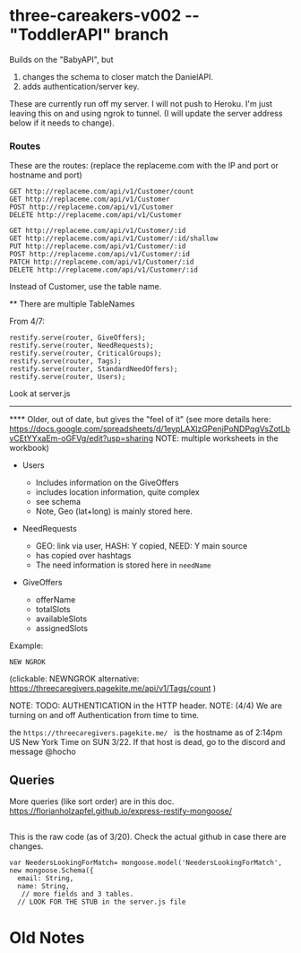 # three-careakers-v002  -- "ToddlerAPI" branch

Builds on the "BabyAPI", but
1) changes the schema to closer match the DanielAPI.
2) adds authentication/server key.

These are currently run off my server. I will not push to Heroku. I'm just leaving this on and using ngrok to tunnel. (I will update the server address below if it needs to change).

### Routes
These are the routes: (replace the replaceme.com with the IP and port or hostname and port)

```
GET http://replaceme.com/api/v1/Customer/count
GET http://replaceme.com/api/v1/Customer
POST http://replaceme.com/api/v1/Customer
DELETE http://replaceme.com/api/v1/Customer

GET http://replaceme.com/api/v1/Customer/:id
GET http://replaceme.com/api/v1/Customer/:id/shallow
PUT http://replaceme.com/api/v1/Customer/:id
POST http://replaceme.com/api/v1/Customer/:id
PATCH http://replaceme.com/api/v1/Customer/:id
DELETE http://replaceme.com/api/v1/Customer/:id
```
Instead of Customer, use the table name.

** There are multiple TableNames

From 4/7:
```
restify.serve(router, GiveOffers);
restify.serve(router, NeedRequests);
restify.serve(router, CriticalGroups);
restify.serve(router, Tags);
restify.serve(router, StandardNeedOffers);
restify.serve(router, Users);
```
Look at server.js

****


**** Older, out of date, but gives the "feel of it"
(see more details here: https://docs.google.com/spreadsheets/d/1eypLAXlzGPenjPoNDPqgVsZotLbvCEtYYxaEm-oGFVg/edit?usp=sharing
  NOTE: multiple worksheets in the workbook)

* Users
  * Includes information on the GiveOffers
  * includes location information, quite complex
  * see schema
  * Note, Geo (lat+long) is mainly stored here.

* NeedRequests
  * GEO: link via user, HASH: Y copied, NEED: Y main source
  * has copied over hashtags
  * The need information is stored here in `needName`

* GiveOffers
  * offerName
  * totalSlots
  * availableSlots
  * assignedSlots


Example:
```
NEW NGROK
```
(clickable: NEWNGROK alternative: https://threecaregivers.pagekite.me/api/v1/Tags/count )

NOTE: TODO:  AUTHENTICATION in the HTTP header.
NOTE: (4/4) We are turning on and off Authentication from time to time.

the `https://threecaregivers.pagekite.me/ ` is the hostname as of 2:14pm US New York Time on SUN 3/22. If that host is dead, go to the discord and message @hocho


## Queries
More queries (like sort order) are in this doc. https://florianholzapfel.github.io/express-restify-mongoose/

##
This is the raw code (as of 3/20). Check the actual github in case there are changes.

```
var NeedersLookingForMatch= mongoose.model('NeedersLookingForMatch', new mongoose.Schema({
  email: String,
  name: String,
   // more fields and 3 tables.
  // LOOK FOR THE STUB in the server.js file
```

# Old Notes
<!-- For the Memes With Friends hackathon app, this github repo sets up two things:
1) Google Cloud Server (port 31023)
2) ImageMasterDeck for the game (port 3195)

To do this, run 'npm run startBoth';

All routes are exposed for Rodrigo's gameplay backend.

The only route you REALLY need to know is the route:
```
  10.2.102.226:31023/SpecialUpload
  method: POST
  key: file, value: the file as a fs.createWriteStream.
  ```

see googleCloudStorage.js.

Also, the IPv4 is hard coded and we need to be on the same network. If we get new IPv4, we need to manually change the code.
`10.2.102.226` -->
